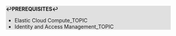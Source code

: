 <div style="margin:2em; background-color: #e0e0e0;">

<strong>↩PREREQUISITES↩</strong>

 * Elastic Cloud Compute_TOPIC
 * Identity and Access Management_TOPIC

</div>

